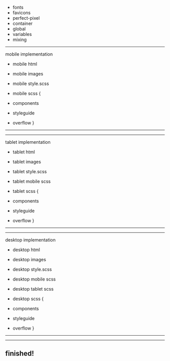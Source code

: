 - fonts
- favicons
- perfect-pixel
- container
- global
- variables
- mixing

------------------------
mobile implementation

- mobile html
- mobile images
- mobile style.scss

- mobile scss {
- components
- styleguide
- overflow
}
------------------------

------------------------
tablet implementation

- tablet html
- tablet images
- tablet style.scss

- tablet mobile scss

- tablet scss {
- components
- styleguide
- overflow
}
------------------------

------------------------
desktop implementation

- desktop html
- desktop images
- desktop style.scss

- desktop mobile scss
- desktop tablet scss

- desktop scss {
- components
- styleguide
- overflow
}
------------------------

------------------------
finished!
------------------------
